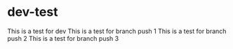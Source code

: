 # dev-test

This is a test for dev
This is a test for branch push 1
This is a test for branch push 2
This is a test for branch push 3
